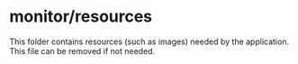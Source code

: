 # monitor/resources

This folder contains resources (such as images) needed by the application. This file can
be removed if not needed.
